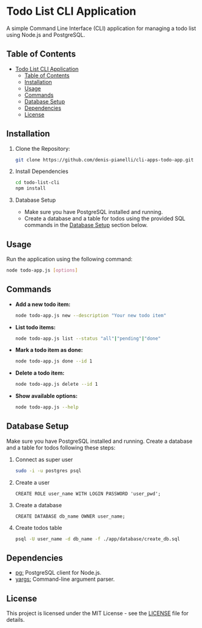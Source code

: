 # Todo List CLI Application

A simple Command Line Interface (CLI) application for managing a todo list using Node.js and PostgreSQL.

## Table of Contents

- [Todo List CLI Application](#todo-list-cli-application)
	- [Table of Contents](#table-of-contents)
	- [Installation](#installation)
	- [Usage](#usage)
	- [Commands](#commands)
	- [Database Setup](#database-setup)
	- [Dependencies](#dependencies)
	- [License](#license)

## Installation

1. Clone the Repository:

   ```bash
   git clone https://github.com/denis-pianelli/cli-apps-todo-app.git
   ```

2. Install Dependencies

   ```bash
   cd todo-list-cli
   npm install
   ```

3. Database Setup

   - Make sure you have PostgreSQL installed and running.
   - Create a database and a table for todos using the provided SQL commands in the [Database Setup](#database-setup) section below.

## Usage

Run the application using the following command:

```bash
node todo-app.js [options]
```

## Commands

- **Add a new todo item:**

  ```bash
  node todo-app.js new --description "Your new todo item"
  ```

- **List todo items:**

  ```bash
  node todo-app.js list --status "all"|"pending"|"done"
  ```

- **Mark a todo item as done:**

  ```bash
  node todo-app.js done --id 1
  ```

- **Delete a todo item:**

  ```bash
  node todo-app.js delete --id 1
  ```

- **Show available options:**

  ```bash
  node todo-app.js --help
  ```

## Database Setup

Make sure you have PostgreSQL installed and running. Create a database and a table for todos following these steps:

1. Connect as super user

   ```bash
   sudo -i -u postgres psql
   ```

2. Create a user

   ```postgres
   CREATE ROLE user_name WITH LOGIN PASSWORD 'user_pwd';
   ```

3. Create a database

   ```postgres
   CREATE DATABASE db_name OWNER user_name;
   ```

4. Create todos table

   ```bash
   psql -U user_name -d db_name -f ./app/database/create_db.sql
   ```

## Dependencies

- [pg:](https://www.npmjs.com/package/pg) PostgreSQL client for Node.js.
- [yargs:](https://www.npmjs.com/package/yargs) Command-line argument parser.

## License

This project is licensed under the MIT License - see the [LICENSE](https://choosealicense.com/licenses/mit/) file for details.
